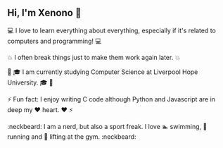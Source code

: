 ## **Hi, I'm Xenono** 👋

:computer: I love to learn everything about everything, especially if it's related to computers and programming! :computer:

:collision: I often break things just to make them work again later. :collision:

:beers: :mortar_board: I am currently studying Computer Science at Liverpool Hope University. :mortar_board: :beers:

⚡ Fun fact: I enjoy writing C code although Python and Javascript are in deep my :heart: heart. :heart: ⚡

:neckbeard: I am a nerd, but also a sport freak. I love :swimmer: swimming, :running: running and :muscle: lifting at the gym. :neckbeard:

